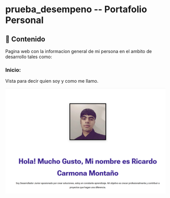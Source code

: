 # prueba_desempeno -- Portafolio Personal

## 📂 Contenido
Pagina web con la informacion general de mi persona en el ambito de desarrollo tales como:

### Inicio:
Vista para decir quien soy y como me llamo.

![alt text](./images/inicio_img.png)
